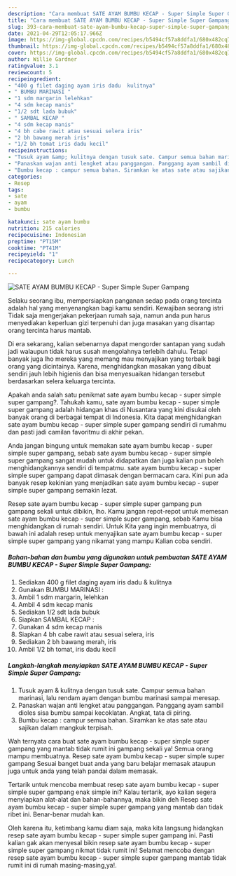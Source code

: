 ```yaml
---
description: "Cara membuat SATE AYAM BUMBU KECAP - Super Simple Super Gampang yang lezat dan Mudah Dibuat"
title: "Cara membuat SATE AYAM BUMBU KECAP - Super Simple Super Gampang yang lezat dan Mudah Dibuat"
slug: 393-cara-membuat-sate-ayam-bumbu-kecap-super-simple-super-gampang-yang-lezat-dan-mudah-dibuat
date: 2021-04-29T12:05:17.966Z
image: https://img-global.cpcdn.com/recipes/b5494cf57a8ddfa1/680x482cq70/sate-ayam-bumbu-kecap-super-simple-super-gampang-foto-resep-utama.jpg
thumbnail: https://img-global.cpcdn.com/recipes/b5494cf57a8ddfa1/680x482cq70/sate-ayam-bumbu-kecap-super-simple-super-gampang-foto-resep-utama.jpg
cover: https://img-global.cpcdn.com/recipes/b5494cf57a8ddfa1/680x482cq70/sate-ayam-bumbu-kecap-super-simple-super-gampang-foto-resep-utama.jpg
author: Willie Gardner
ratingvalue: 3.1
reviewcount: 5
recipeingredient:
- "400 g filet daging ayam iris dadu  kulitnya"
- " BUMBU MARINASI "
- "1 sdm margarin lelehkan"
- "4 sdm kecap manis"
- "1/2 sdt lada bubuk"
- " SAMBAL KECAP "
- "4 sdm kecap manis"
- "4 bh cabe rawit atau sesuai selera iris"
- "2 bh bawang merah iris"
- "1/2 bh tomat iris dadu kecil"
recipeinstructions:
- "Tusuk ayam &amp; kulitnya dengan tusuk sate. Campur semua bahan marinasi, lalu rendam ayam dengan bumbu marinasi sampai meresap."
- "Panaskan wajan anti lengket atau panggangan. Panggang ayam sambil dioles sisa bumbu sampai kecoklatan. Angkat, tata di piring."
- "Bumbu kecap : campur semua bahan. Siramkan ke atas sate atau sajikan dalam mangkuk terpisah."
categories:
- Resep
tags:
- sate
- ayam
- bumbu

katakunci: sate ayam bumbu 
nutrition: 215 calories
recipecuisine: Indonesian
preptime: "PT15M"
cooktime: "PT41M"
recipeyield: "1"
recipecategory: Lunch

---
```



![SATE AYAM BUMBU KECAP - Super Simple Super Gampang](https://img-global.cpcdn.com/recipes/b5494cf57a8ddfa1/680x482cq70/sate-ayam-bumbu-kecap-super-simple-super-gampang-foto-resep-utama.jpg)

Selaku seorang ibu, mempersiapkan panganan sedap pada orang tercinta adalah hal yang menyenangkan bagi kamu sendiri. Kewajiban seorang istri Tidak saja mengerjakan pekerjaan rumah saja, namun anda pun harus menyediakan keperluan gizi terpenuhi dan juga masakan yang disantap orang tercinta harus mantab.

Di era  sekarang, kalian sebenarnya dapat mengorder santapan yang sudah jadi walaupun tidak harus susah mengolahnya terlebih dahulu. Tetapi banyak juga lho mereka yang memang mau menyajikan yang terbaik bagi orang yang dicintainya. Karena, menghidangkan masakan yang dibuat sendiri jauh lebih higienis dan bisa menyesuaikan hidangan tersebut berdasarkan selera keluarga tercinta. 



Apakah anda salah satu penikmat sate ayam bumbu kecap - super simple super gampang?. Tahukah kamu, sate ayam bumbu kecap - super simple super gampang adalah hidangan khas di Nusantara yang kini disukai oleh banyak orang di berbagai tempat di Indonesia. Kita dapat menghidangkan sate ayam bumbu kecap - super simple super gampang sendiri di rumahmu dan pasti jadi camilan favoritmu di akhir pekan.

Anda jangan bingung untuk memakan sate ayam bumbu kecap - super simple super gampang, sebab sate ayam bumbu kecap - super simple super gampang sangat mudah untuk didapatkan dan juga kalian pun boleh menghidangkannya sendiri di tempatmu. sate ayam bumbu kecap - super simple super gampang dapat dimasak dengan bermacam cara. Kini pun ada banyak resep kekinian yang menjadikan sate ayam bumbu kecap - super simple super gampang semakin lezat.

Resep sate ayam bumbu kecap - super simple super gampang pun gampang sekali untuk dibikin, lho. Kamu jangan repot-repot untuk memesan sate ayam bumbu kecap - super simple super gampang, sebab Kamu bisa menghidangkan di rumah sendiri. Untuk Kita yang ingin membuatnya, di bawah ini adalah resep untuk menyajikan sate ayam bumbu kecap - super simple super gampang yang nikamat yang mampu Kalian coba sendiri.

<!--inarticleads1-->

##### Bahan-bahan dan bumbu yang digunakan untuk pembuatan SATE AYAM BUMBU KECAP - Super Simple Super Gampang:

1. Sediakan 400 g filet daging ayam iris dadu &amp; kulitnya
1. Gunakan  BUMBU MARINASI :
1. Ambil 1 sdm margarin, lelehkan
1. Ambil 4 sdm kecap manis
1. Sediakan 1/2 sdt lada bubuk
1. Siapkan  SAMBAL KECAP :
1. Gunakan 4 sdm kecap manis
1. Siapkan 4 bh cabe rawit atau sesuai selera, iris
1. Sediakan 2 bh bawang merah, iris
1. Ambil 1/2 bh tomat, iris dadu kecil




<!--inarticleads2-->

##### Langkah-langkah menyiapkan SATE AYAM BUMBU KECAP - Super Simple Super Gampang:

1. Tusuk ayam &amp; kulitnya dengan tusuk sate. Campur semua bahan marinasi, lalu rendam ayam dengan bumbu marinasi sampai meresap.
1. Panaskan wajan anti lengket atau panggangan. Panggang ayam sambil dioles sisa bumbu sampai kecoklatan. Angkat, tata di piring.
1. Bumbu kecap : campur semua bahan. Siramkan ke atas sate atau sajikan dalam mangkuk terpisah.




Wah ternyata cara buat sate ayam bumbu kecap - super simple super gampang yang mantab tidak rumit ini gampang sekali ya! Semua orang mampu membuatnya. Resep sate ayam bumbu kecap - super simple super gampang Sesuai banget buat anda yang baru belajar memasak ataupun juga untuk anda yang telah pandai dalam memasak.

Tertarik untuk mencoba membuat resep sate ayam bumbu kecap - super simple super gampang enak simple ini? Kalau tertarik, ayo kalian segera menyiapkan alat-alat dan bahan-bahannya, maka bikin deh Resep sate ayam bumbu kecap - super simple super gampang yang mantab dan tidak ribet ini. Benar-benar mudah kan. 

Oleh karena itu, ketimbang kamu diam saja, maka kita langsung hidangkan resep sate ayam bumbu kecap - super simple super gampang ini. Pasti kalian gak akan menyesal bikin resep sate ayam bumbu kecap - super simple super gampang nikmat tidak rumit ini! Selamat mencoba dengan resep sate ayam bumbu kecap - super simple super gampang mantab tidak rumit ini di rumah masing-masing,ya!.

